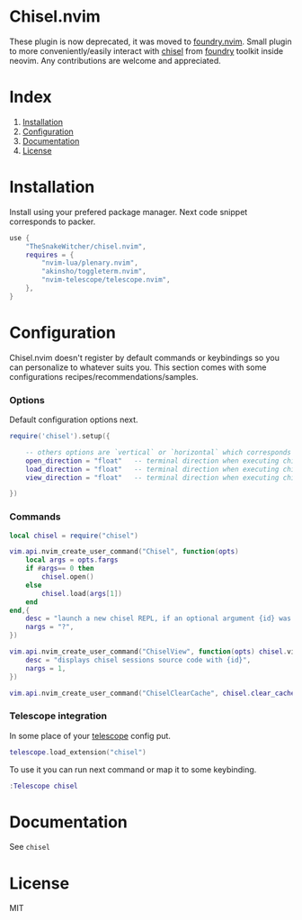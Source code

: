 # Chisel.nvim


These plugin is now deprecated, it was moved to [foundry.nvim](https://github.com/TheSnakeWitcher/foundry.nvim).
Small plugin to more conveniently/easily interact with
[chisel](https://github.com/foundry-rs/foundry/tree/master/chisel) from
[foundry](https://github.com/foundry-rs/foundry) toolkit
inside neovim. Any contributions are welcome and appreciated.


# Index


1. [Installation](#Installation)
2. [Configuration](#Configuration)
3. [Documentation](#Documentation)
4. [License](#License)


# Installation


Install using your prefered package manager. Next code
snippet corresponds to packer.

```lua
use {
    "TheSnakeWitcher/chisel.nvim",
    requires = {
        "nvim-lua/plenary.nvim",
        "akinsho/toggleterm.nvim",
        "nvim-telescope/telescope.nvim",
    },
}
```


# Configuration


Chisel.nvim doesn't register by default commands or keybindings so
you can personalize to whatever suits you. This section comes with
some configurations recipes/recommendations/samples.

### Options

Default configuration options next.

```lua
require('chisel').setup({

    -- others options are `vertical` or `horizontal` which corresponds to toggleterm
    open_direction = "float"   -- terminal direction when executing chisel.open
    load_direction = "float"   -- terminal direction when executing chisel.load
    view_direction = "float"   -- terminal direction when executing chisel.view

})
```

### Commands

```lua
local chisel = require("chisel")

vim.api.nvim_create_user_command("Chisel", function(opts)
    local args = opts.fargs
    if #args== 0 then
        chisel.open()
    else
        chisel.load(args[1])
    end
end,{
    desc = "launch a new chisel REPL, if an optional argument {id} was passed loads the corresponding cached session",
    nargs = "?",
})

vim.api.nvim_create_user_command("ChiselView", function(opts) chisel.view(opts.fargs[1]) end, {
    desc = "displays chisel sessions source code with {id}",
    nargs = 1,
})

vim.api.nvim_create_user_command("ChiselClearCache", chisel.clear_cache , {desc = "deletes all cache sessions"})
```

### Telescope integration

In some place of your [telescope](https://github.com/nvim-telescope/telescope.nvim) config put.

```lua
telescope.load_extension("chisel")
```

To use it you can run next command or map it to some keybinding.

```lua
:Telescope chisel
```


# Documentation


See `chisel`


# License


MIT
